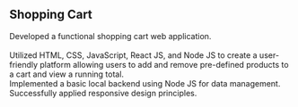 <h2>Shopping Cart</h2>
Developed a functional shopping cart web application. <br><br>
Utilized HTML, CSS, JavaScript, React JS, and Node JS to create a user-friendly platform allowing users to add and remove pre-defined products to a cart and view a running total.<br>
Implemented a basic local backend using Node JS for data management. Successfully applied responsive design principles.
